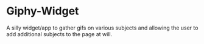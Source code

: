 # Giphy-Widget
A silly widget/app to gather gifs on various subjects and allowing the user to add additional subjects to the page at will.
